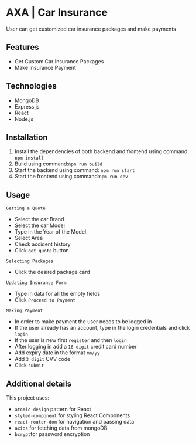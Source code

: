 # AXA | Car Insurance

User can get customized car insurance packages and make payments


## Features

- Get Custom Car Insurance Packages
- Make Insurance Payment
  
## Technologies

- MongoDB
- Express.js
- React
- Node.js


## Installation

1. Install the dependencies of both backend and frontend using command: `npm install`
2. Build using command:`npm run build`
3. Start the backend using command: `npm run start`
4. Start the frontend using command:`npm run dev`

## Usage

  `Getting a Quote` 
  - Select the car Brand 
  - Select the car Model
  - Type in the Year of the Model
  - Select Area
  - Check accident history 
  - Click `get quote` button
  

  `Selecting Packages`
  - Click the desired package card
  

  `Updating Insurance Form`
  - Type in data for all the empty fields
  - Click `Proceed to Payment`


  `Making Payment`
  - In order to make payment the user needs to be logged in
  - If the user already has an account, type in the login credentials and click `login`
  - If the user is new first `register` and then `login`
  - After logging in add a `16 digit` credit card number
  - Add expiry date in the format `mm/yy`
  - Add `3 digit` CVV code
  - Click `submit`

## Additional details
This project uses:
-  `atomic design` pattern for React
-  `styled-component` for styling React Components
-  `react-router-dom` for navigation and passing data
-  `axios` for fetching data from mongoDB
-  `bcrypt`for password encryption 




